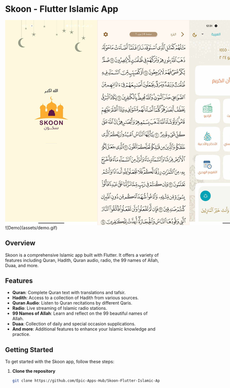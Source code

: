 # Skoon - Flutter Islamic App

<div style="display: flex; justify-content: space-around;">
  <img src="assets/screenshot2.jpg" alt="Screenshot 2" width="300">
  <img src="assets/screenshot1.jpg" alt="Screenshot 1" width="300">
  <img src="assets/screenshot3.jpg" alt="Screenshot 3" width="300">
</div>
![Demo](assets/demo.gif)

## Overview

Skoon is a comprehensive Islamic app built with Flutter. It offers a variety of features including Quran, Hadith, Quran audio, radio, the 99 names of Allah, Duaa, and more.

## Features

- **Quran**: Complete Quran text with translations and tafsir.
- **Hadith**: Access to a collection of Hadith from various sources.
- **Quran Audio**: Listen to Quran recitations by different Qaris.
- **Radio**: Live streaming of Islamic radio stations.
- **99 Names of Allah**: Learn and reflect on the 99 beautiful names of Allah.
- **Duaa**: Collection of daily and special occasion supplications.
- **And more**: Additional features to enhance your Islamic knowledge and practice.

## Getting Started

To get started with the Skoon app, follow these steps:

1. **Clone the repository**
   ```sh
   git clone https://github.com/Epic-Apps-Hub/Skoon-Flutter-Islamic-App
